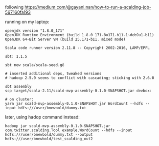 
following https://medium.com/@gayani.nan/how-to-run-a-scalding-job-567160fa193


running on my laptop:

    openjdk version "1.8.0_171"
    OpenJDK Runtime Environment (build 1.8.0_171-8u171-b11-1~deb9u1-b11)
    OpenJDK 64-Bit Server VM (build 25.171-b11, mixed mode)

    Scala code runner version 2.11.8 -- Copyright 2002-2016, LAMP/EPFL

    sbt: 1.1.5

    sbt new scala/scala-seed.g8

    # inserted additional deps, tweaked versions
    # hadoop 2.5.0 seems to conflict with cascading; sticking with 2.6.0

    sbt assembly
    scp target/scala-2.11/scald-mvp-assembly-0.1.0-SNAPSHOT.jar devbox:

    # on cluster:
    yarn jar scald-mvp-assembly-0.1.0-SNAPSHOT.jar WordCount --hdfs --input hdfs:///user/bnewbold/dummy.txt

later, using hadop command instead:

    hadoop jar scald-mvp-assembly-0.1.0-SNAPSHOT.jar com.twitter.scalding.Tool example.WordCount --hdfs --input hdfs:///user/bnewbold/dummy.txt --output hdfs:///user/bnewbold/test_scalding_out2
